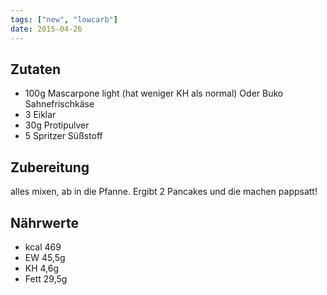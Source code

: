 ```yaml
---
tags: ["new", "lowcarb"]
date: 2015-04-26
---
```


## Zutaten
- 100g Mascarpone light (hat weniger KH als normal) Oder Buko Sahnefrischkäse
- 3 Eiklar
- 30g Protipulver
- 5 Spritzer Süßstoff

## Zubereitung
alles mixen, ab in die Pfanne. Ergibt 2 Pancakes und die machen pappsatt!

## Nährwerte
- kcal 469
- EW 45,5g
- KH 4,6g
- Fett 29,5g
